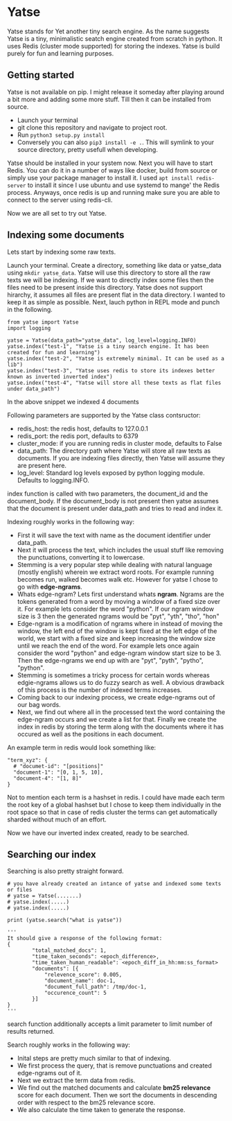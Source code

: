# Yatse

Yatse stands for Yet another tiny search engine. As the name suggests Yatse is a tiny, minimalistic seatch engine created from scratch in python.
It uses Redis (cluster mode supported) for storing the indexes. Yatse is build purely for fun and learning purposes.

## Getting started

Yatse is not available on pip. I might release it someday after playing around a bit more and adding some more stuff. Till then it can be installed
from source.

- Launch your terminal
- git clone this repository and navigate to project root.
- Run ```python3 setup.py install```
- Conversely you can also ```pip3 install -e .```. This will symlink to your source directory, pretty usefull when developing.

Yatse should be installed in your system now. Next you will have to start Redis. You can do it in a number of ways like docker, build from source
or simply use your package manager to install it. I used ```apt install redis-server``` to install it since I use ubuntu and use systemd to mange'
the Redis process. Anyways, once redis is up and running make sure you are able to connect to the server using redis-cli.

Now we are all set to try out Yatse.

## Indexing some documents

Lets start by indexing some raw texts.

Launch your terminal. Create a directory, something like data or yatse_data using ```mkdir yatse_data```. Yatse will use this directory to store all
the raw texts we will be indexing. If we want to directly index some files then the files need to be present inside this directory. Yatse does not
support hirarchy, it assumes all files are present flat in the data directory. I wanted to keep it as simple as possible.
Next, lauch python in REPL mode and punch in the following.

```
from yatse import Yatse
import logging

yatse = Yatse(data_path="yatse_data", log_level=logging.INFO)
yatse.index("test-1", "Yatse is a tiny search engine. It has been created for fun and learning")
yatse.index("test-2", "Yatse is extremely minimal. It can be used as a lib")
yatse.index("test-3", "Yatse uses redis to store its indexes better known as inverted inverted index")
yatse.index("test-4", "Yatse will store all these texts as flat files under data_path")

```
In the above snippet we indexed 4 documents

Following parameters are supported by the Yatse class contsructor:

- redis_host: the redis host, defaults to 127.0.0.1
- redis_port: the redis port, defaults to 6379
- cluster_mode: if you are running redis in cluster mode, defaults to False
- data_path: The directory path where Yatse will store all raw texts as documents. If you are indexing files directly, then Yatse will assume they are
             present here.
- log_level: Standard log levels exposed by python logging module. Defaults to logging.INFO.

index function is called with two parameters, the document_id and the document_body. If the document_body is not present then yatse assumes that the
document is present under data_path and tries to read and index it.

Indexing roughly works in the following way:

- First it will save the text with name as the document identifier under data_path.
- Next it will process the text, which includes the usual stuff like removing the punctuations, converting it to lowercase.
- Stemming is a very popular step while dealing with natural language (mostly english) wherein we extract word roots. For example running becomes run, walked becomes walk etc. However for yatse I chose to go with **edge-ngrams**.
- Whats edge-ngram? Lets first understand whats **ngram**. Ngrams are the tokens generated from a word by moving a window of a fixed size over it. For example lets consider the word "python". If our ngram window size is 3 then the generated ngrams would be "pyt", "yth", "tho", "hon"
- Edge-ngram is a modification of ngrams where in instead of moving the window, the left end of the window is kept fixed at the left edge of the world, we start with a fixed size and keep increasing the window size until we reach the end of the word. For example lets once again consider the word "python" and edge-ngram window start size to be 3. Then the edge-ngrams we end up with are "pyt", "pyth", "pytho", "python".
- Stemming is sometimes a tricky process for certain words whereas edgie-ngrams allows us to do fuzzy search as well. A obvious drawback of this process is the number of indexed terms increases.
- Coming back to our indexing process, we create edge-ngrams out of our bag words.
- Next, we find out where all in the processed text the word containing the edge-ngram occurs and we create a list for that. Finally we create the index in redis by storing the term along with the documents where it has occured as well as the positions in each document.

An example term in redis would look something like:
```
"term_xyz": {
  # "documet-id": "[positions]"
  "document-1": "[0, 1, 5, 10],
  "document-4": "[1, 8]"
}

```
Not to mention each term is a hashset in redis. I could have made each term the root key of a global hashset but I chose to keep them individually in the root space so that in case of redis cluster the terms can get automatically sharded without much of an effort.

Now we have our inverted index created, ready to be searched.

## Searching our index

Searching is also pretty straight forward.

```
# you have already created an intance of yatse and indexed some texts or files
# yatse = Yatse(.......)
# yatse.index(.....)
# yatse.index(.....)

print (yatse.search("what is yatse"))

'''
It should give a response of the following format:
{
        "total_matched_docs": 1,
        "time_taken_seconds": <epoch_difference>,
        "time_taken_human_readable": <epoch_diff_in_hh:mm:ss_format>
        "documents": [{
            "relevence_score": 0.005,
            "document_name": doc-1,
            "document_full_path": /tmp/doc-1,
            "occurence_count": 5
        }]
}
'''

```

search function additionally accepts a limit parameter to limit number of results returned.

Search roughly works in the following way:

- Inital steps are pretty much similar to that of indexing.
- We first process the query, that is remove punctuations and created edge-ngrams out of it.
- Next we extract the term data from redis.
- We find out the matched documents and calculate **bm25 relevance** score for each document. Then we sort the documents in descending order with respect to the bm25 relevance score.
- We also calculate the time taken to generate the response.
